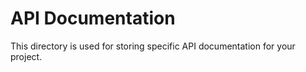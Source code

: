 # API Documentation

This directory is used for storing specific API documentation for your project.
